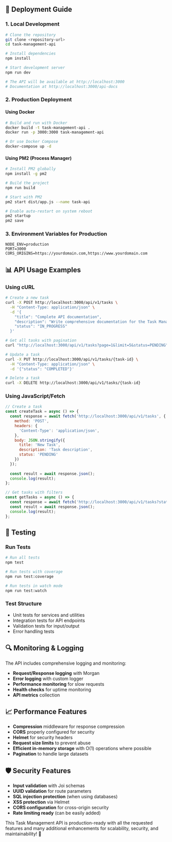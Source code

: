 ## 🚀 Deployment Guide

### 1. Local Development
```bash
# Clone the repository
git clone <repository-url>
cd task-management-api

# Install dependencies
npm install

# Start development server
npm run dev

# The API will be available at http://localhost:3000
# Documentation at http://localhost:3000/api-docs
```

### 2. Production Deployment

#### Using Docker
```bash
# Build and run with Docker
docker build -t task-management-api .
docker run -p 3000:3000 task-management-api

# Or use Docker Compose
docker-compose up -d
```

#### Using PM2 (Process Manager)
```bash
# Install PM2 globally
npm install -g pm2

# Build the project
npm run build

# Start with PM2
pm2 start dist/app.js --name task-api

# Enable auto-restart on system reboot
pm2 startup
pm2 save
```

### 3. Environment Variables for Production
```env
NODE_ENV=production
PORT=3000
CORS_ORIGINS=https://yourdomain.com,https://www.yourdomain.com
```

## 📊 API Usage Examples

### Using cURL
```bash
# Create a new task
curl -X POST http://localhost:3000/api/v1/tasks \
  -H "Content-Type: application/json" \
  -d '{
    "title": "Complete API documentation",
    "description": "Write comprehensive documentation for the Task Management API",
    "status": "IN_PROGRESS"
  }'

# Get all tasks with pagination
curl "http://localhost:3000/api/v1/tasks?page=1&limit=5&status=PENDING"

# Update a task
curl -X PUT http://localhost:3000/api/v1/tasks/{task-id} \
  -H "Content-Type: application/json" \
  -d '{"status": "COMPLETED"}'

# Delete a task
curl -X DELETE http://localhost:3000/api/v1/tasks/{task-id}
```

### Using JavaScript/Fetch
```javascript
// Create a task
const createTask = async () => {
  const response = await fetch('http://localhost:3000/api/v1/tasks', {
    method: 'POST',
    headers: {
      'Content-Type': 'application/json',
    },
    body: JSON.stringify({
      title: 'New Task',
      description: 'Task description',
      status: 'PENDING'
    })
  });
  
  const result = await response.json();
  console.log(result);
};

// Get tasks with filters
const getTasks = async () => {
  const response = await fetch('http://localhost:3000/api/v1/tasks?status=PENDING&page=1&limit=10');
  const result = await response.json();
  console.log(result);
};
```

## 🧪 Testing

### Run Tests
```bash
# Run all tests
npm test

# Run tests with coverage
npm run test:coverage

# Run tests in watch mode
npm run test:watch
```

### Test Structure
- Unit tests for services and utilities
- Integration tests for API endpoints
- Validation tests for input/output
- Error handling tests

## 🔍 Monitoring & Logging

The API includes comprehensive logging and monitoring:

- **Request/Response logging** with Morgan
- **Error logging** with custom logger
- **Performance monitoring** for slow requests
- **Health checks** for uptime monitoring
- **API metrics** collection

## 📈 Performance Features

- **Compression** middleware for response compression
- **CORS** properly configured for security
- **Helmet** for security headers
- **Request size limits** to prevent abuse
- **Efficient in-memory storage** with O(1) operations where possible
- **Pagination** to handle large datasets

## 🛡️ Security Features

- **Input validation** with Joi schemas
- **UUID validation** for route parameters
- **SQL injection protection** (when using databases)
- **XSS protection** via Helmet
- **CORS configuration** for cross-origin security
- **Rate limiting ready** (can be easily added)

This Task Management API is production-ready with all the requested features and many additional enhancements for scalability, security, and maintainability! 🎯
